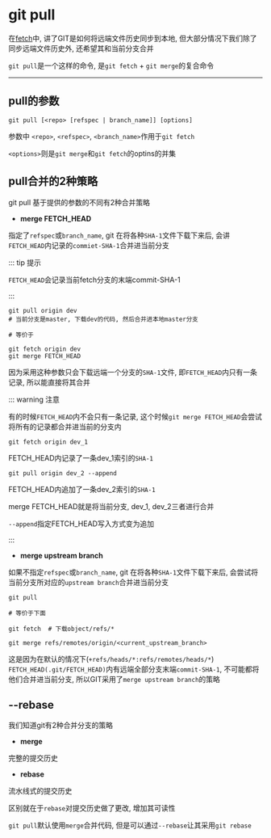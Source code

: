 # git pull 

在[fetch](/git/remotes/fetch)中, 讲了GIT是如何将远端文件历史同步到本地, 但大部分情况下我们除了同步远端文件历史外, 还希望其和当前分支合并

`git pull`是一个这样的命令, 是`git fetch` + `git merge`的复合命令

---

## pull的参数

`git pull [<repo> [refspec | branch_name]] [options]`

参数中 `<repo>`, `<refspec>`, `<branch_name>`作用于`git fetch`

`<options>`则是`git merge`和`git fetch`的optins的并集

## pull合并的2种策略

git pull 基于提供的参数的不同有2种合并策略

- **merge FETCH_HEAD**

指定了`refspec`或`branch_name`, git 在将各种`SHA-1`文件下载下来后, 会讲`FETCH_HEAD`内记录的`commiet-SHA-1`合并进当前分支

::: tip 提示

`FETCH_HEAD`会记录当前fetch分支的末端commit-SHA-1

:::

```shell
git pull origin dev
# 当前分支是master, 下载dev的代码, 然后合并进本地master分支

# 等价于

git fetch origin dev
git merge FETCH_HEAD
```

因为采用这种参数只会下载远端一个分支的`SHA-1`文件, 即`FETCH_HEAD`内只有一条记录, 所以能直接将其合并

::: warning 注意

有的时候`FETCH_HEAD`内不会只有一条记录, 这个时候`git merge FETCH_HEAD`会尝试将所有的记录都合并进当前的分支内

`git fetch origin dev_1`

FETCH_HEAD内记录了一条dev_1索引的`SHA-1`

`git pull origin dev_2 --append`

FETCH_HEAD内追加了一条dev_2索引的`SHA-1`

merge FETCH_HEAD就是将当前分支, dev_1, dev_2三者进行合并

`--append`指定FETCH_HEAD写入方式变为追加

:::

- **merge upstream branch**

如果不指定`refspec`或`branch_name`, git 在将各种`SHA-1`文件下载下来后, 会尝试将当前分支所对应的`upstream branch`合并进当前分支

```shell
git pull 

# 等价于下面

git fetch  # 下载object/refs/*

git merge refs/remotes/origin/<current_upstream_branch>
```

这是因为在默认的情况下(`+refs/heads/*:refs/remotes/heads/*`) `FETCH_HEAD(.git/FETCH_HEAD)`内有远端全部分支末端`commit-SHA-1`, 不可能都将他们合并进当前分支, 所以GIT采用了`merge upstream branch`的策略

## --rebase

我们知道git有2种合并分支的策略

- **merge**

完整的提交历史

- **rebase**

流水线式的提交历史

区别就在于`rebase`对提交历史做了更改, 增加其可读性

`git pull`默认使用`merge`合并代码, 但是可以通过`--rebase`让其采用`git rebase`
